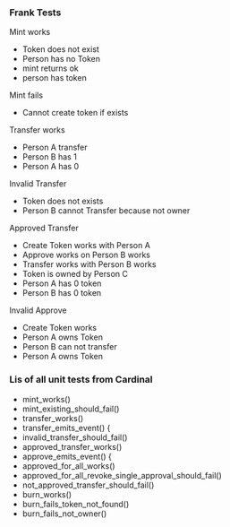 ### Frank Tests
Mint works
- Token does not exist
- Person has no Token
- mint returns ok
- person has token

Mint fails
- Cannot create token if exists

Transfer works
- Person A transfer
- Person B has 1
- Person A has 0

Invalid Transfer
- Token does not exists
- Person B cannot Transfer because not owner

Approved Transfer
- Create Token works with Person A
- Approve works on Person B works
- Transfer works with Person B works
- Token is owned by Person C
- Person A has 0 token
- Person B has 0 token

Invalid Approve
- Create Token works
- Person A owns Token
- Person B can not transfer
- Person A owns Token

### Lis of all unit tests from Cardinal

- mint_works()
- mint_existing_should_fail()
- transfer_works()
- transfer_emits_event() {              
- invalid_transfer_should_fail()
- approved_transfer_works()
- approve_emits_event() {              
- approved_for_all_works()
- approved_for_all_revoke_single_approval_should_fail()
- not_approved_transfer_should_fail()
- burn_works()
- burn_fails_token_not_found()
- burn_fails_not_owner()
